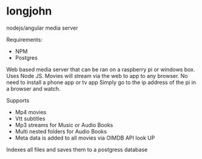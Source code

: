 # longjohn
nodejs/angular media server

Requirements:
- NPM
- Postgres

Web based media server that can be ran on a raspberry pi or windows box. Uses Node JS. Movies will stream via the web to app to any browser. No need to install a phone app or tv app
Simply go to the ip address of the pi in a browser and watch.

Supports
- Mp4 movies
- Vtt subtitles
- Mp3 streams for Music or Audio Books
- Multi nested folders for Audio Books
- Meta data is added to all movies via OIMDB API look UP

Indexes all files and saves them to a postgress database
